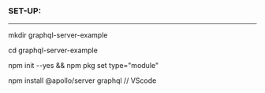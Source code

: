 ### SET-UP:
------------
mkdir graphql-server-example 

cd graphql-server-example 

npm init --yes && npm pkg set type="module"

npm install @apollo/server graphql // VScode
